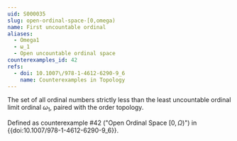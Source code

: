 ```yaml
---
uid: S000035
slug: open-ordinal-space-[0,omega)
name: First uncountable ordinal
aliases:
  - Omega1
  - ω_1
  - Open uncountable ordinal space
counterexamples_id: 42
refs:
  - doi: 10.1007\/978-1-4612-6290-9_6
    name: Counterexamples in Topology
---
```

The set of all ordinal numbers strictly less than the least uncountable ordinal limit ordinal $\omega_1$, paired with the order topology.

Defined as counterexample #42 ("Open Ordinal Space $[0,\Omega)$")
in {{doi:10.1007\/978-1-4612-6290-9_6}}.
